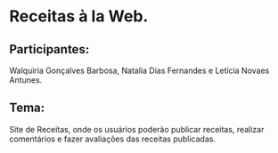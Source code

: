 #  Receitas à la Web.

## Participantes: 
<p>Walquiria Gonçalves Barbosa, Natalia Dias Fernandes e Letícia Novaes Antunes.</p>

## Tema: 
<p>Site de Receitas, onde os usuários poderão publicar receitas,  realizar comentários e fazer avaliações das receitas publicadas. </p>
